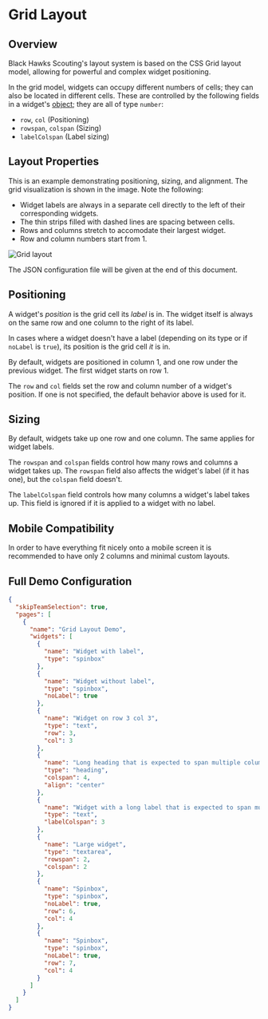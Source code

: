 # Grid Layout

## Overview

Black Hawks Scouting's layout system is based on the CSS Grid layout model, allowing for powerful and complex widget positioning.

In the grid model, widgets can occupy different numbers of cells; they can also be located in different cells. These are controlled by the following fields in a widget's [object](config.md#widget-objects); they are all of type `number`:

- `row`, `col` (Positioning)
- `rowspan`, `colspan` (Sizing)
- `labelColspan` (Label sizing)

## Layout Properties

This is an example demonstrating positioning, sizing, and alignment. The grid visualization is shown in the image. Note the following:

- Widget labels are always in a separate cell directly to the left of their corresponding widgets.
- The thin strips filled with dashed lines are spacing between cells.
- Rows and columns stretch to accomodate their largest widget.
- Row and column numbers start from 1.

![Grid layout](img/grid.png)

The JSON configuration file will be given at the end of this document.

## Positioning

A widget's *position* is the grid cell its *label* is in. The widget itself is always on the same row and one column to the right of its label.

In cases where a widget doesn't have a label (depending on its type or if `noLabel` is `true`), its position is the grid cell *it* is in.

By default, widgets are positioned in column 1, and one row under the previous widget. The first widget starts on row 1.

The `row` and `col` fields set the row and column number of a widget's position. If one is not specified, the default behavior above is used for it.

## Sizing

By default, widgets take up one row and one column. The same applies for widget labels.

The `rowspan` and `colspan` fields control how many rows and columns a widget takes up. The `rowspan` field also affects the widget's label (if it has one), but the `colspan` field doesn't.

The `labelColspan` field controls how many columns a widget's label takes up. This field is ignored if it is applied to a widget with no label.

## Mobile Compatibility

In order to have everything fit nicely onto a mobile screen it is recommended to have only 2 columns and minimal custom layouts.

## Full Demo Configuration

```json
{
  "skipTeamSelection": true,
  "pages": [
    {
      "name": "Grid Layout Demo",
      "widgets": [
        {
          "name": "Widget with label",
          "type": "spinbox"
        },
        {
          "name": "Widget without label",
          "type": "spinbox",
          "noLabel": true
        },
        {
          "name": "Widget on row 3 col 3",
          "type": "text",
          "row": 3,
          "col": 3
        },
        {
          "name": "Long heading that is expected to span multiple columns",
          "type": "heading",
          "colspan": 4,
          "align": "center"
        },
        {
          "name": "Widget with a long label that is expected to span multiple columns",
          "type": "text",
          "labelColspan": 3
        },
        {
          "name": "Large widget",
          "type": "textarea",
          "rowspan": 2,
          "colspan": 2
        },
        {
          "name": "Spinbox",
          "type": "spinbox",
          "noLabel": true,
          "row": 6,
          "col": 4
        },
        {
          "name": "Spinbox",
          "type": "spinbox",
          "noLabel": true,
          "row": 7,
          "col": 4
        }
      ]
    }
  ]
}
```
